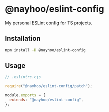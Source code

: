 # @nayhoo/eslint-config

My personal ESLint config for TS projects.

## Installation

```sh
npm install -D @nayhoo/eslint-config
```

## Usage

```cjs
// .eslintrc.cjs

require("@nayhoo/eslint-config/patch");

module.exports = {
  extends: "@nayhoo/eslint-config",
};
```
